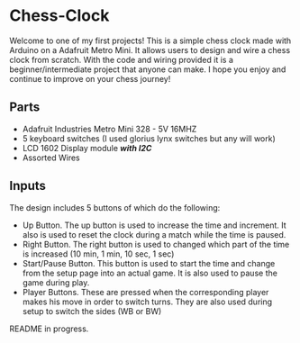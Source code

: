 # Chess-Clock
Welcome to one of my first projects! This is a simple chess clock made with Arduino on a Adafruit Metro Mini. It allows users to design and wire a
chess clock from scratch. With the code and wiring provided it is a beginner/intermediate project that anyone can make. I hope you enjoy and continue
to improve on your chess journey!

## Parts
* Adafruit Industries Metro Mini 328 - 5V 16MHZ
* 5 keyboard switches (I used glorius lynx switches but any will work)
* LCD 1602 Display module **_with I2C_**
* Assorted Wires

## Inputs
The design includes 5 buttons of which do the following:
* Up Button. The up button is used to increase the time and increment. It also is used to reset the clock during a match while the time is paused.
* Right Button. The right button is used to changed which part of the time is increased (10 min, 1 min, 10 sec, 1 sec)
* Start/Pause Button. This button is used to start the time and change from the setup page into an actual game. It is also used to pause the game during play.
* Player Buttons. These are pressed when the corresponding player makes his move in order to switch turns. They are also used during setup to switch the sides (WB or BW)

README in progress.




